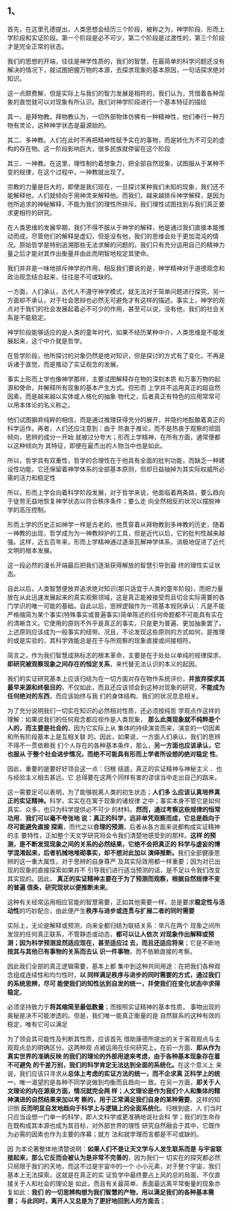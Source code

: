 <h2>1、</h2><p data-pid="tX9bim7L">首先，在这里孔德提出，人类思想会经历三个阶段，被称之为，神学阶段、形而上学阶段和实证阶段。第一个阶段是必不可少，第二个阶段是过渡性的，第三个阶段才是完全正常的状态。</p><p data-pid="qJdG2mrO">我们的思想的开端，往往是神学性质的，我们的智慧，在最简单的科学问题还没有解决的情况下，就试图把握万物的本源，去探求现象的基本原因，一句话探求绝对知识。</p><p data-pid="dNs4gU78">这一点颇费解，但是实际上与我们的智力发展是相符的，我们认为，凭借着各种现象的直觉就可以对现象有所认识。我们对神学阶段进行一个基本特征的描绘</p><p data-pid="Zmvhe-CA">其一、是拜物教。拜物教认为，一切外部物体仿佛有一种精神性，他们奉行一种万物有灵论，这种神学状态是最源始的。</p><p data-pid="dyWqR6iK">其二、多神教。人们在此时不再把精神性赋予实在的事物，而是转化为不可见的虚构的存在物。这一阶段影响巨大，很多民族就停留在这个阶段</p><p data-pid="5_Se4bAA">其三、一神教。在这里，理性制约着想象力，把全部自然现象，试图服从于某种不变的规律，在这个过程中，一神教就出现了。</p><p data-pid="zGB4QvZD">宗教的力量是巨大的，即使是我们现在，一旦探讨某种我们未知的现象，我们还不能解释他，人们就倾向于用神灵来解释他。而我们，越来越排斥神学解释，是因为他所追求的神秘解释，不能为我们的理性所排斥。我们理性试图找到与我们真正要求更相符的研究。</p><p data-pid="MS8lAfl1">在人类思维的发展早期，我们不得不服从于神学的解释，他是通过我们直接本能推动而成，尽管他们的解释是虚幻，但是没有他，我们的思维会处于更加混沌的情况。原始哲学是特别追溯那些无法求解的问题的。我们只有充分运用自己的精神力量之后才能对其作出衡量并由此而明智地规定其使命。</p><p data-pid="N_opBu8G">我们并非是一味地排斥神学的作用，相反我们要说的是，神学精神对于道德观念和政治观念结合起来，往往是不可或缺的。</p><p data-pid="w7UxBoRL">一方面，人们承认，古代人不遵守神学模式，就无法对于简单问题进行探究，另一方面却不承认，对于社会思辩也必然无可避免才有这样的描述。事实上，神学的观点对于我们的社会发展起着必不可少的作用，甚至可以说，没有他，我们的社会关系是不能稳定。</p><p data-pid="uA-asH7f">神学阶段能够适应的是人类的童年时代，如果不经历某种中介，人类思维是不能发展起来，这个中介就是哲学。</p><p data-pid="Ia5u5zDf">在哲学阶段，他所探讨的对象仍然是绝对知识，但是探讨的方式有了变化，不再是诉诸于直觉，而是推动了实证观念的发展。</p><p data-pid="VCMjzUrx">事实上形而上学也像神学那样，主要试图解释存在物的深刻本质 和万事万物的起源和使命，并解释所有现象的基本产生方式。但形而 上学并不运用真正的超自然因素，而是越来越以实体或人格化的抽象 物代之，后者真正有特色的应用常常可以用本体论的名义称之。</p><p data-pid="5bQ0TRNn">他们试图摒弃纯粹的相信，而是通过推理获得充分的展开，并隐约地酝酿着真正的科学运作。再者，人们还应注意到：由于 热衷于推论，而不是热衷于观察的顽固倾向，思辨的成分一开始 就被过分夸大；形而上学精神，在所有方面，通常便都以这种倾向为 其特征，即便在最杰出的人物当中也是如此。</p><p data-pid="RYVVVe_7">所以，哲学具有双重性，哲学的合理性在于他具有全面的批判功能，而缺乏一种建设性功能，它还保留着神学体系的全部基本原则，但却日益抽掉为其实际权威所必需的活力和稳定性</p><p data-pid="9lerAqgT">所以，形而上学会向着科学阶段发展，对于哲学来说，他面临着两条路，要么趋向于徒劳无益地恢复神学状态以符合秩序条件；要么走 向全然相反的状况以摆脱神学的高压控制。</p><p data-pid="GdxBFovU">形而上学的历史正如神学一样是古老的，他贯穿着从拜物教到多神教的历史，随着一神教的出现，哲学成为为一神教辩护的工具，但是近代以后，它的批判性越来越强。这样，近五百年来，形而上学精神通过逐渐瓦解神学体系，消极地促进了近代文明的根本发展。</p><p data-pid="J4P8th3F">这一段必然的漫长开端最后把我们逐渐获得解放的智慧引导到最 终的理性实证状态。</p><p data-pid="JxxwNMXE">自此以后，人类智慧便放弃追求绝对知识(那只适宜于人类的童年阶段)，而把力量放在从此迅速发展起来的真实观察领域，这是真正能被接受而且切合实际需要的各门学识的唯一可能的基础。自此以后，思辨逻辑作为一项基本规则承认：凡是不能严格缩简为某个事实(特殊事实或普遍事实)简单陈述的任何命题都不可能具有实在的清晰含义。它使用的原则不外乎是真正的事实，只是更为普遍、更加抽象罢了。上述原则应该成为一般事实的纽带。况且，不论发现这些原则的方式如何，是推理的或是实验的，其科学效能总是在于与所观察的现象直接或间接相符。</p><p data-pid="GYsFM8ll">简言之，作为我们智慧成熟标志的根本革命，主要是在于处处以单纯的规律探求、<b>即研究被观察现象之间存在的恒定关系</b>，来代替无法认识的本义的起因。</p><p data-pid="DCdWrQMM">我们的实证研究基本上应该归结为在一切方面对存在物作系统评价，<b>并放弃探求其最早来源和终极目的</b>，不仅如此，而且还应该领会到这种对现象的研究，<b>不能成为任何绝对的东西</b>，而应该始终与我 们的身体结构、我们的状况息息相关。</p><p data-pid="BHHd8D89">为了充分说明我们一切实在知识的必然相对性质，还必须按纯哲 学观点作这样的理解：如果说我们的任何观念都应视作是人类现象， <b>那么此类现象就不纯粹是个人的，而主要是社会的</b>，因为它实际上从 集体的持续演变而来，演变的一切因素和所有阶段基本上是互相关联 的。因此，如果说，一方面人们承认，我们的思辨不得不一贯依赖我 们个人存在的各种基本条件，那么，<b>另一方面也应该承认，它也服从 于整个社会进步情况，而绝不可能具有形而上学者所设想的绝对稳定 性</b>。</p><p data-pid="rSM8Chuw">因此，重要的是要好好领会这一点：归根 结底，真正的实证精神与神秘主义  、也与经验主义相去甚远。它 总得要在这两个同样有害的谬误当中走出自己的路来。</p><p data-pid="CBqsrCDh">这一需要足可以表明，为了能够脱离人类的初生状态；<b>人们多 么应该认真培养真正的实证精神。</b>科学，实实在在寓于现象的诸规律 之中；事实本身不管它是如何真实、众多，也只为科学提供必不可少 的材料。<b>然而，通过考察这些规律的恒常功用．我们可以毫不夸张地 说：真正的科学，远非单凭观察而成，它总是趋向于尽可能避免直接 探索</b>，而代之以<b>合理的预测</b>，后者从各方面来说都构成实证精神的主 要特性，正如整个天文学研究将会令我们清楚地感受到的那样。<b>这样 的预测，是不断发现现象之间的关系的必然结果，它绝不会把真正的 科学与虚妄的博学混淆起来，后者机械地堆砌事实，却不想对此加以 演绎推断。</b>我们全部健康思辨的这一重大属性，对于思辨的自身尊严 及其实际效用都一样重要；因为对已出现的现象的直接探索如果并不 引导我们进行适当预测的话，是不足以令我们改变其实现的。因此，<b> 真正的实证精神主要在于为了预测而观察，根据自然规律不变的普遍 信条，研究现状以便推断未来</b>。</p><p data-pid="Sntdn443">这种有关经常运用相应官能的智慧需要，正如其他需要一样，总是要求<b>稳定性与活动性</b>的巧妙配合，由此便产生<b>秩序与进步或连贯与扩展二者的同时需要</b></p><p data-pid="HtqYESej">实际上，无论是解释或预测，向来全都归结为联结关系：举凡在两个 现象之间所发现的任何真正联系，不管静态或动态，<b>都可以让人依次 对现象作出解释或预测；因为科学预测显然适应现在，甚至适应过 去，而且还适应将来</b>；它是不断地<b>按其与其他已有事物的关系而去认 识一件事物</b>，而不依赖直接的考察。</p><p data-pid="Y-Mxjwfh">因此我们全部的真正逻辑需要，基本上都 集中到这种共同用途：在把我们各种观念组成连续性和均匀性时，<b>以 同样满足秩序与进步的同时需要的方式，通过我们的系统思辨，尽可 能使我们的知性达到自发的统一，并使我们在变化状态中求得稳定</b>。 </p><p data-pid="xNBS0wxZ">必须坚持致力于<b>将其缩简至最低数量</b>；而按照实证精神的基本性质， 事物出现的奥秘是决不可能渗透的。但是，我们唯一能真正衡量的是 自然联系的这种有效的稳定，唯有它可以满足</p><p data-pid="d3TixCar">为了领会其可能性及判断其性质，应该首先 借助康德所提出的关于客观观点与主观观点总的明确区分。这两种观 点被运用在任何研究上。在前一方面、<b>即从作为真实世界的准确反映 的我们的理论的外部用途来考虑，由于各种基本现象存在着不可避免 的千差万别，我们的科学肯定无法达到全面的系统化。</b>在这个意义上 来说，我们应该只寻求从<b>总体上考虑的实证方法的统一，而不企求真 正科学上的统一</b>，唯一渴望的是各种不同学说做到均衡而且趋向一 致。在另一方面，<b>即关于人文理论的内在源泉方面，情况就完全两 样；人文理论是作为我们个人和集体的精神演进的自然结果来加以考 察的，用于正常满足我们自身的某种需要</b>。这样的知识倒<b> 反而明显自发地趋向于科学上与逻辑上的全面系统化</b>。归根到底，人 们当时只应当设想一门单一的科学，即人文科学或更准确地说社会科 学；我们的生命存在既构成其本源也成为其目标，对外部世界的理性 研究自然融会于其中，它既作为必需的因素也作为主要的序幕；就方 法和就学理而言都是不可或缺的。</p><p data-pid="3NK-a3dV">因 为本论著整体地清楚说明：<b>如果人们不是让天文学与人发生联系而是 与宇宙联接起来，那么它反而会被认为是非常不完善的</b>，因为我们一 切实在的探究都必然只局限于我们的天地，而这不过是宇宙中的一个 小小元素，对于整个宇宙，我们基本上无法探索。这就是在真正的实 证哲学中最终要占上风的总的局面，不仅直接关于人和社会的理论是 如此，而且有关最简单、表面最远离平常衡量的现象亦复如此：<b>我们 的一切思辨构想为我们智慧的产物，用以满足我们的各种基本需要； 与此同时，离开人又总是为了更好地回到人的方面去</b>；</p><p></p><p></p>